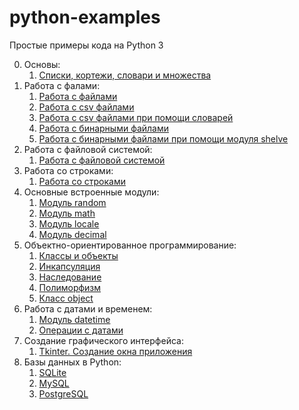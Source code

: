 # python-examples
Простые примеры кода на Python 3

0. Основы:
    1. [Списки, кортежи, словари и множества](https://github.com/zerobot-ru/python-examples/blob/master/basics/basics.py)
1. Работа с фалами:
    1. [Работа с файлами](https://github.com/zerobot-ru/python-examples/blob/master/file/file.py)
    2. [Работа с csv файлами](https://github.com/zerobot-ru/python-examples/blob/master/csv/csv-file.py)
    3. [Работа с csv файлами при помощи словарей](https://github.com/zerobot-ru/python-examples/blob/master/csv/csv-dict.py)
    4. [Работа с бинарными файлами](https://github.com/zerobot-ru/python-examples/blob/master/file/file-binary.py)
    5. [Работа с бинарными файлами при помощи модуля shelve](https://github.com/zerobot-ru/python-examples/blob/master/file/file-shelve.py)
2. Работа с файловой системой:
    1. [Работа с файловой системой](https://github.com/zerobot-ru/python-examples/blob/master/os/file-system.py)
3. Работа со строками:
    1. [Работа со строками](https://github.com/zerobot-ru/python-examples/blob/master/string/string.py)
4. Основные встроенные модули:
    1. [Модуль random](https://github.com/zerobot-ru/python-examples/blob/master/modules/random.py)
    2. [Модуль math](https://github.com/zerobot-ru/python-examples/blob/master/modules/math.py)
    3. [Модуль locale](https://github.com/zerobot-ru/python-examples/blob/master/modules/locale.py)
    4. [Модуль decimal](https://github.com/zerobot-ru/python-examples/blob/master/modules/decimal.py)
5. Объектно-ориентированное программирование:
    1. [Классы и объекты](https://github.com/zerobot-ru/python-examples/blob/master/oop/class.py)
    2. [Инкапсуляция](https://github.com/zerobot-ru/python-examples/blob/master/oop/encapsulation.py)
    3. [Наследование](https://github.com/zerobot-ru/python-examples/blob/master/oop/inheritance.py)
    4. [Полиморфизм](https://github.com/zerobot-ru/python-examples/blob/master/oop/polymorphism.py)
    5. [Класс object](https://github.com/zerobot-ru/python-examples/blob/master/oop/object.py)
6. Работа с датами и временем:
    1. [Модуль datetime](https://github.com/zerobot-ru/python-examples/blob/master/datetime/datetime.py)
    2. [Операции с датами](https://github.com/zerobot-ru/python-examples/blob/master/datetime/datetimeformat.py)
7. Создание графического интерфейса:
    1. [Tkinter. Создание окна приложения](https://github.com/zerobot-ru/python-examples/blob/master/gui/tkinter.py)
8. Базы данных в Python:
    1. [SQLite](https://github.com/zerobot-ru/python-examples/blob/master/db/sqlite.py)
    2. [MySQL](https://github.com/zerobot-ru/python-examples/blob/master/db/mysqldb.py)
    3. [PostgreSQL](https://github.com/zerobot-ru/python-examples/blob/master/db/postgresql.py)